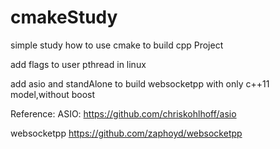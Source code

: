 # cmakeStudy
simple study how to use cmake to build cpp Project

add flags to user pthread in linux

add asio and standAlone to build websocketpp with only c++11 model,without boost

Reference:
ASIO:
https://github.com/chriskohlhoff/asio

websocketpp
https://github.com/zaphoyd/websocketpp
